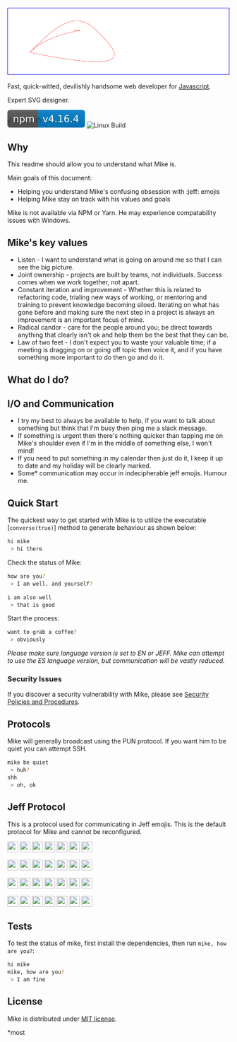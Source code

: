 [![Mike Logo](mike-logo.svg)](http://gargleyark.com/)

Fast, quick-witted, devilishly handsome web developer for [Javascript](https://www.ecma-international.org/default.htm).

Expert SVG designer.

![NPM Version][npm-image]
![Linux Build][travis-image]

## Why

This readme should allow you to understand what Mike is.

Main goals of this document:

- Helping you understand Mike's confusing obsession with :jeff: emojis
- Helping Mike stay on track with his values and goals

Mike is not available via NPM or Yarn. He may experience compatability issues with Windows.

## Mike's key values

- Listen - I want to understand what is going on around me so that I can see the big picture.
- Joint ownership - projects are built by teams, not individuals. Success comes when we work together, not apart.
- Constant iteration and improvement - Whether this is related to refactoring code, trialing new ways of working, or mentoring and training to prevent knowledge becoming siloed. Iterating on what has gone before and making sure the next step in a project is always an improvement is an important focus of mine.
- Radical candor - care for the people around you; be direct towards anything that clearly isn't ok and help them be the best that they can be.
- Law of two feet - I don't expect you to waste your valuable time; if a meeting is dragging on or going off topic then voice it, and if you have something more important to do then go and do it.

## What do I do?

## I/O and Communication

- I try my best to always be available to help, if you want to talk about something but think that I'm busy then ping me a slack message.
- If something is urgent then there's nothing quicker than tapping me on Mike's shoulder even if I'm in the middle of something else, I won't mind!
- If you need to put something in my calendar then just do it, I keep it up to date and my holiday will be clearly marked.
- Some\* communication may occur in indecipherable jeff emojis. Humour me.

## Quick Start

The quickest way to get started with Mike is to utilize the executable [`converse(true)`] method to generate behaviour as shown below:

```bash
hi mike
 > hi there
```

Check the status of Mike:

```bash
how are you?
 > I am well. and yourself?
```

```bash
i am also well
 > that is good
```

Start the process:

```bash
want to grab a coffee?
 > obviously
```

_Please make sure language version is set to EN or JEFF. Mike can attempt to use the ES language version, but communication will be vastly reduced._

### Security Issues

If you discover a security vulnerability with Mike, please see [Security Policies and Procedures](https://www.hart.gov.uk/sites/default/files/4_The_Council/Policies_and_published_documents/Corporate_policies/Office%20Security%20Policy%20and%20Procedure.pdf).

## Protocols

Mike will generally broadcast using the PUN protocol. If you want him to be quiet you can attempt SSH.

```bash
mike be quiet
 > huh?
shh
 > oh, ok
```

## Jeff Protocol

This is a protocol used for communicating in Jeff emojis. This is the default protocol for Mike and cannot be reconfigured.

<img src="http://www.cultofjeffgoldblum.com/index_files/badlydrawnjeff.png" width="24" height="24" /> <img src="http://www.cultofjeffgoldblum.com/index_files/jeff.png" width="24" height="24" /> <img src="http://www.cultofjeffgoldblum.com/index_files/sadjeff.png" width="24" height="24" /> <img src="http://www.cultofjeffgoldblum.com/index_files/jeffjobs.png" width="24" height="24" /> <img src="http://www.cultofjeffgoldblum.com/index_files/jeff.png" width="24" height="24" /> <img src="http://www.cultofjeffgoldblum.com/index_files/badlydrawnjeff.png" width="24" height="24" /> <img src="http://www.cultofjeffgoldblum.com/index_files/jeffjobs.png" width="24" height="24" />

<img src="http://www.cultofjeffgoldblum.com/index_files/friarmanjeff.png" width="24" height="24" /> <img src="http://www.cultofjeffgoldblum.com/index_files/jeff.png" width="24" height="24" /> <img src="http://www.cultofjeffgoldblum.com/index_files/friarmanjeff.png" width="24" height="24" /> <img src="http://www.cultofjeffgoldblum.com/index_files/jeffjobs.png" width="24" height="24" /> <img src="http://www.cultofjeffgoldblum.com/index_files/sadjeff.png" width="24" height="24" /> <img src="http://www.cultofjeffgoldblum.com/index_files/sadjeff.png" width="24" height="24" /> <img src="http://www.cultofjeffgoldblum.com/index_files/sadjeff.png" width="24" height="24" />

<img src="http://www.cultofjeffgoldblum.com/index_files/copjeff.png" width="24" height="24" /> <img src="http://www.cultofjeffgoldblum.com/index_files/jeff.png" width="24" height="24" /> <img src="http://www.cultofjeffgoldblum.com/index_files/sadjeff.png" width="24" height="24" /> <img src="http://www.cultofjeffgoldblum.com/index_files/jeffjobs.png" width="24" height="24" /> <img src="http://www.cultofjeffgoldblum.com/index_files/jeff.png" width="24" height="24" /> <img src="http://www.cultofjeffgoldblum.com/index_files/billablejeff.png" width="24" height="24" /> <img src="http://www.cultofjeffgoldblum.com/index_files/billablejeff.png" width="24" height="24" />

<img src="http://www.cultofjeffgoldblum.com/index_files/friarmanjeff.png" width="24" height="24" /> <img src="http://www.cultofjeffgoldblum.com/index_files/frankenjeff.png" width="24" height="24" /> <img src="http://www.cultofjeffgoldblum.com/index_files/frankenjeff.png" width="24" height="24" /> <img src="http://www.cultofjeffgoldblum.com/index_files/jeffjobs.png" width="24" height="24" /> <img src="http://www.cultofjeffgoldblum.com/index_files/jeffolantern.gif" width="24" height="24" /> <img src="http://www.cultofjeffgoldblum.com/index_files/realjeff.png" width="24" height="24" /> <img src="http://www.cultofjeffgoldblum.com/index_files/skelijeff.png" width="24" height="24" />

## Tests

To test the status of mike, first install the dependencies, then run `mike, how are you?`:

```bash
hi mike
mike, how are you?
 > I am fine
```

## License

Mike is distributed under [MIT license](license.md).

[npm-image]: ./mike.svg
[npm-url]: https://npmjs.org/package/express
[downloads-url]: https://npmjs.org/package/express
[travis-image]: https://img.shields.io/travis/expressjs/express/master.svg?label=tests

\*most
